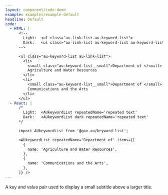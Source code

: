 ```yaml
---
layout: component/code-demo
example: examples/example-default
headline: Default
code:
  - HTML: |
      <!--
        Light:  <ul class="au-link-list au-keyword-list">
        Dark:   <ul class="au-link-list au-keyword-list au-keyword-list--dark">
      -->

      <ul class="au-keyword-list au-link-list">
        <li>
          <small class="au-keyword-list__small">Department of </small>
          Agriculture and Water Resources
        </li>
        <li>
          <small class="au-keyword-list__small">Department of </small>
          Communications and the Arts
        </li>
      </ul>
  - React: |
      /*
        Light:  <AUkeywordList repeatedName='repeated text'
        Dark:   <AUkeywordList dark repeatedName='repeated text'
      */

      import AUkeywordList from '@gov.au/keyword-list';

      <AUkeywordList repeatedName='Department of' items={[
        {
          name: 'Agriculture and Water Resources',
        },
        {
          name: 'Communications and the Arts',
        },
      ]} />
---
```


A key and value pair used to display a small subtitle above a larger title.
